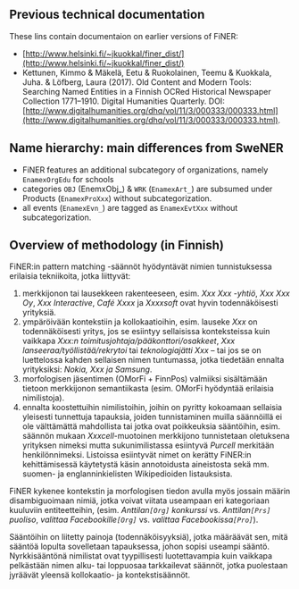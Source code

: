 ## Previous technical documentation

These lins contain documentaion on earlier versions of FiNER: 

- [http://www.helsinki.fi/~jkuokkal/finer_dist/](http://www.helsinki.fi/~jkuokkal/finer_dist/)
- Kettunen, Kimmo & Mäkelä, Eetu & Ruokolainen, Teemu & Kuokkala, Juha. & Löfberg, Laura (2017). Old Content and Modern Tools: Searching Named Entities in a Finnish OCRed Historical Newspaper Collection 1771–1910. Digital Humanities Quarterly. DOI: [http://www.digitalhumanities.org/dhq/vol/11/3/000333/000333.html](http://www.digitalhumanities.org/dhq/vol/11/3/000333/000333.html).

## Name hierarchy: main differences from SweNER

- FiNER features an additional subcategory of organizations, namely `EnamexOrgEdu` for schools
- categories `OBJ` (EnemxObj_) & `WRK` (`EnamexArt_`) are subsumed under Products (`EnamexProXxx`) without subcategorization.  
- all events (`EnamexEvn_`) are tagged as `EnamexEvtXxx` without subcategorization.

## Overview of methodology (in Finnish)

FiNER:in pattern matching -säännöt hyödyntävät nimien tunnistuksessa erilaisia tekniikoita, jotka liittyvät:
1. merkkijonon tai lausekkeen rakenteeseen, esim. _Xxx Xxx -yhtiö_, _Xxx Xxx Oy_, _Xxx Interactive_, _Café Xxxx_ ja _Xxxxsoft_ ovat hyvin todennäköisesti yrityksiä.
2. ympäröivään kontekstiin ja kollokaatioihin, esim. lauseke _Xxx_ on todennäköisesti yritys, jos se esiintyy sellaisissa konteksteissa kuin vaikkapa _Xxx:n toimitusjohtaja/pääkonttori/osakkeet_, _Xxx lanseeraa/työllistää/rekrytoi_ tai _teknologiajätti Xxx_ – tai jos se on luettelossa kahden sellaisen nimen tuntumassa, jotka tiedetään ennalta yrityksiksi: _Nokia, Xxx ja Samsung_.
3. morfologisen jäsentimen (OMorFi + FinnPos) valmiiksi sisältämään tietoon merkkijonon semantiikasta (esim. OMorFi hyödyntää erilaisia nimilistoja).
4. ennalta koostettuihin nimilistoihin, joihin on pyritty kokoamaan sellaisia yleisesti tunnettuja tapauksia, joiden tunnistaminen muilla säännöillä ei ole välttämättä mahdollista tai jotka ovat poikkeuksia sääntöihin, esim. säännön mukaan _Xxxcell_-muotoinen merkkijono tunnistetaan oletuksena yrityksen nimeksi mutta sukunimilistassa esiintyvä _Purcell_ merkitään henkilönnimeksi. Listoissa esiintyvät nimet on kerätty FiNER:in kehittämisessä käytetystä käsin annotoidusta aineistosta sekä mm. suomen- ja englanninkielisten Wikipedioiden listauksista.

FiNER kykenee kontekstin ja morfologisen tiedon avulla myös jossain määrin disambiguoimaan nimiä, jotka voivat viitata useampaan eri kategoriaan kuuluviin entiteetteihin, (esim. _Anttilan`[Org]` konkurssi_ vs. _Anttilan`[Prs]` puoliso_, _valittaa Facebookille`[Org]`_ vs. _valittaa Facebookissa`[Pro]`_).

Sääntöihin on liitetty painoja (todennäköisyyksiä), jotka määräävät sen, mitä sääntöä lopulta sovelletaan tapauksessa, johon sopisi useampi sääntö. Nyrkkisääntönä nimilistat ovat tyypillisesti luotettavampia kuin vaikkapa pelkästään nimen alku- tai loppuosaa tarkkailevat säännöt, jotka puolestaan jyräävät yleensä kollokaatio- ja kontekstisäännöt.

